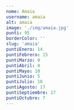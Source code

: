 ```yaml
---
nome: Amaia
username: amaia
alt: amaia
image: './img/amaia.jpg'
punti: 95
borderColor: ''
slug: 'amaia'
puntiEnero: 14
puntiFebrero: 15
puntiMarzo: 0
puntiAbril: 0
puntiMayo: 10
puntiJunio: 5
puntiJulio: 10
puntiAgosto: 17
puntiSeptiembre: 17
puntiOctubre: 7
---
```

